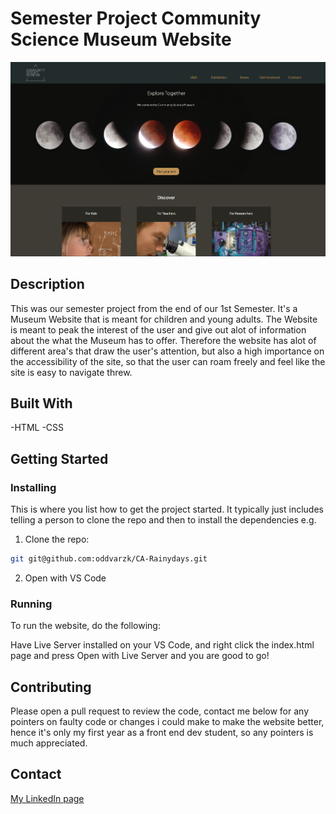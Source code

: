 # Semester Project Community Science Museum Website

![image](https://raw.githubusercontent.com/oddvarzk/Portofolio1/main/images/Museum.png)


## Description

This was our semester project from the end of our 1st Semester. 
It's a Museum Website that is meant for children and young adults. 
The Website is meant to peak the interest of the user and give out alot of information about the what the Museum has to offer.
Therefore the website has alot of different area's that draw the user's attention, but also a high importance on the 
accessibility of the site, so that the user can roam freely and feel like the site is easy to navigate threw.

## Built With

-HTML
-CSS

## Getting Started

### Installing

This is where you list how to get the project started. It typically just includes telling a person to clone the repo and then to install the dependencies e.g.

1. Clone the repo:

```bash
git git@github.com:oddvarzk/CA-Rainydays.git
```

2. Open with VS Code

### Running


To run the website, do the following:

Have Live Server installed on your VS Code, and right click the index.html page and press Open with Live Server and you are good to go!

## Contributing

Please open a pull request to review the code, contact me below for any pointers on faulty code or changes i could make to make the website better, hence it's only my first year as a front end dev student, so any pointers is much appreciated.

## Contact

[My LinkedIn page](https://www.linkedin.com/in/oddvar-kristiansen-22b583262/)

